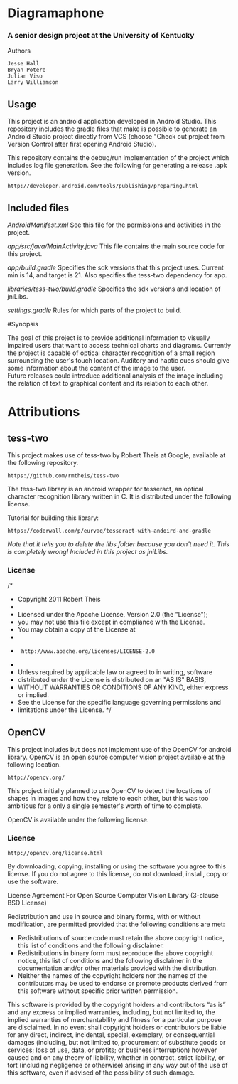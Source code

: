 # Diagramaphone
### A senior design project at the University of Kentucky

Authors

    Jesse Hall
    Bryan Potere
    Julian Viso
    Larry Williamson

## Usage
This project is an android application developed in Android Studio.  This repository includes the gradle files that make is possible to generate an Android Studio project directly from VCS (choose "Check out project from Version Control after first opening Android Studio).

This repository contains the debug/run implementation of the project which includes log file generation.  See the following for generating a release .apk version.

    http://developer.android.com/tools/publishing/preparing.html

## Included files

*AndroidManifest.xml*                           See this file for the permissions and activities in the project.

*app/src/java/MainActivity.java*                This file contains the main source code for this project.

*app/build.gradle*                              Specifies the sdk versions that this project uses.  Current min is
14, and target is 21.  Also specifies the tess-two dependency for app.

*libraries/tess-two/build.gradle*               Specifies the sdk versions and location of jniLibs.

*settings.gradle*                               Rules for which parts of the project to build.

#Synopsis

The goal of this project is to provide additional information to visually impaired users that want to access technical charts and diagrams.  Currently the project is capable of optical character recognition of a small region surrounding the user's touch location.  Auditory and haptic cues should give some information about the content of the image to the user.  
Future releases could introduce additional analysis of the image including the relation of text to graphical content and its relation to each other.    

# Attributions
## tess-two
This project makes use of tess-two by Robert Theis at Google, available at the following repository.

    https://github.com/rmtheis/tess-two
The tess-two library is an android wrapper for tesseract, an optical character recognition library written in C.  It is distributed under the following license.

Tutorial for building this library:

    https://coderwall.com/p/eurvaq/tesseract-with-andoird-and-gradle
*Note that it tells you to delete the libs folder because you don't need it.  This is completely wrong!  Included in this project as jniLibs.*

### License
/*
 * Copyright 2011 Robert Theis
 *
 * Licensed under the Apache License, Version 2.0 (the "License");
 * you may not use this file except in compliance with the License.
 * You may obtain a copy of the License at
 *
 *      http://www.apache.org/licenses/LICENSE-2.0
 *
 * Unless required by applicable law or agreed to in writing, software
 * distributed under the License is distributed on an "AS IS" BASIS,
 * WITHOUT WARRANTIES OR CONDITIONS OF ANY KIND, either express or implied.
 * See the License for the specific language governing permissions and
 * limitations under the License.
 */

## OpenCV
This project includes but does not implement use of the OpenCV for android library.  OpenCV is an open source computer vision project available at the following location.

    http://opencv.org/
    
This project initially planned to use OpenCV to detect the locations of shapes in images and how they relate to each other, but this was too ambitious for a only a single semester's worth of time to complete.

OpenCV is available under the following license.

### License

    http://opencv.org/license.html

By downloading, copying, installing or using the software you agree to this license.
If you do not agree to this license, do not download, install, copy or use the software.

License Agreement
For Open Source Computer Vision Library
(3-clause BSD License)

Redistribution and use in source and binary forms, with or without modification, are permitted provided that the following conditions are met:

* Redistributions of source code must retain the above copyright notice, this list of conditions and the following disclaimer.
* Redistributions in binary form must reproduce the above copyright notice, this list of conditions and the following disclaimer in the documentation and/or other materials provided with the distribution.
* Neither the names of the copyright holders nor the names of the contributors may be used to endorse or promote products derived from this software without specific prior written permission.

This software is provided by the copyright holders and contributors “as is” and any express or implied warranties, including, but not limited to, the implied warranties of merchantability and fitness for a particular purpose are disclaimed. In no event shall copyright holders or contributors be liable for any direct, indirect, incidental, special, exemplary, or consequential damages (including, but not limited to, procurement of substitute goods or services; loss of use, data, or profits; or business interruption) however caused and on any theory of liability, whether in contract, strict liability, or tort (including negligence or otherwise) arising in any way out of
the use of this software, even if advised of the possibility of such damage.
